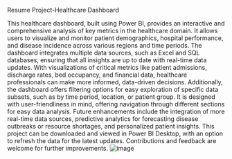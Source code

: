 Resume Project-Healthcare Dashboard




This healthcare dashboard, built using Power BI, provides an interactive and comprehensive analysis of key metrics in the healthcare domain. It allows users to visualize and monitor patient demographics, hospital performance, and disease incidence across various regions and time periods. The dashboard integrates multiple data sources, such as Excel and SQL databases, ensuring that all insights are up to date with real-time data updates. With visualizations of critical metrics like patient admissions, discharge rates, bed occupancy, and financial data, healthcare professionals can make more informed, data-driven decisions. Additionally, the dashboard offers filtering options for easy exploration of specific data subsets, such as by time period, location, or patient group. It is designed with user-friendliness in mind, offering navigation through different sections for easy data analysis. Future enhancements include the integration of more real-time data sources, predictive analytics for forecasting disease outbreaks or resource shortages, and personalized patient insights. This project can be downloaded and viewed in Power BI Desktop, with an option to refresh the data for the latest updates. Contributions and feedback are welcome for further improvements.
![image](https://github.com/user-attachments/assets/6e2cb480-817a-483a-b216-067122cb8de9)
